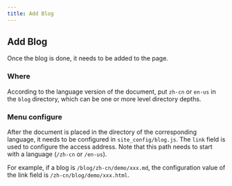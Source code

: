 ```yaml
---
title: Add Blog
---
```


## Add Blog

Once the blog is done, it needs to be added to the page.

### Where

According to the language version of the document, put `zh-cn` or `en-us` in the `blog` directory, which can be one or more level directory depths.

### Menu configure
After the document is placed in the directory of the corresponding language, it needs to be configured in `site_config/blog.js`. The `link` field is used to configure the access address. Note that this path needs to start with a language (`/zh-cn` or `/en-us`).

For example, if a blog is `/blog/zh-cn/demo/xxx.md`, the configuration value of the link field is `/zh-cn/blog/demo/xxx.html`.
